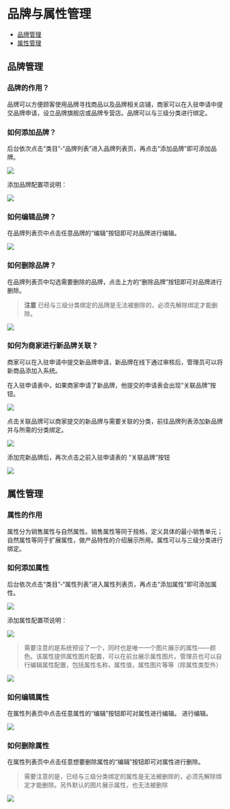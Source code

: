 # 品牌与属性管理

* [ 品牌管理](#1)
* [ 属性管理](#2)


## <a id='1'>品牌管理</a>

### 品牌的作用？

品牌可以方便顾客使用品牌寻找商品以及品牌相关店铺，商家可以在入驻申请中提交品牌申请，设立品牌旗舰店或品牌专营店。品牌可以与三级分类进行绑定。

### 如何添加品牌？

后台依次点击“类目”-“品牌列表”进入品牌列表页，再点击“添加品牌”即可添加品牌。

![](images/12.png)

添加品牌配置项说明：

![](images/13.png)

### 如何编辑品牌？

在品牌列表页中点击任意品牌的“编辑”按钮即可对品牌进行编辑。

![](images/14.png)

### 如何删除品牌？

在品牌列表页中勾选需要删除的品牌，点击上方的“删除品牌”按钮即可对品牌进行删除。

> **注意** 已经与三级分类绑定的品牌是无法被删除的，必须先解除绑定才能删除。

![](images/15.png)

### 如何为商家进行新品牌关联？

商家可以在入驻申请中提交新品牌申请，新品牌在线下通过审核后，管理员可以将新商品添加入系统。

在入驻申请表中，如果商家申请了新品牌，他提交的申请表会出现“关联品牌”按钮。

![](images/16.png)

点击关联品牌可以商家提交的新品牌与需要关联的分类，前往品牌列表添加新品牌并与所需的分类绑定。

![](images/17.png)

添加完新品牌后，再次点击之前入驻申请表的 “关联品牌”按钮

![](images/18.png)
 
## <a id='2'>属性管理</a>

### 属性的作用

属性分为销售属性与自然属性。销售属性等同于规格，定义具体的最小销售单元；自然属性等同于扩展属性，做产品特性的介绍展示所用。属性可以与三级分类进行绑定。

### 如何添加属性

后台依次点击“类目”-“属性列表”进入属性列表页，再点击“添加属性”即可添加属性。

![](images/19.png)

添加属性配置项说明：

![](images/20.png)

> 需要注意的是系统预设了一个，同时也是唯一一个图片展示的属性——颜色。该属性提供属性图片配置，可以在前台展示属性图片。管理员也可以自行编辑属性配置，包括属性名称，属性值，属性图片等等（除属性类型外）

![](images/21.png)
 
### 如何编辑属性

在属性列表页中点击任意属性的“编辑”按钮即可对属性进行编辑。 进行编辑。

![](images/22.png)

### 如何删除属性

在属性列表页中点击任意想要删除属性的“编辑”按钮即可对属性进行删除。
> 需要注意的是，已经与三级分类绑定的属性是无法被删除的，必须先解除绑定才能删除。另外默认的图片展示属性，也无法被删除

![](images/23.png)
